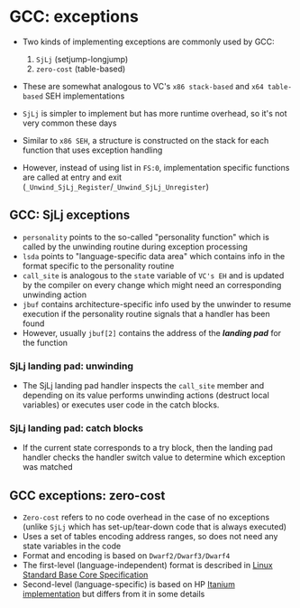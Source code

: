 # GCC: exceptions
* Two kinds of implementing exceptions are commonly used by GCC:
    1. `SjLj` (setjump-longjump)
    2. `zero-cost` (table-based)
* These are somewhat analogous to VC's `x86 stack-based` and `x64 table-based` SEH implementations
* `SjLj` is simpler to implement but has more runtime overhead, so it's not very common these days


* Similar to `x86 SEH`, a structure is constructed on the stack for each function that uses exception handling
* However, instead of using list in `FS:0`, implementation specific functions are called at entry and exit (`_Unwind_SjLj_Register`/`_Unwind_SjLj_Unregister`)

## GCC: SjLj exceptions
* `personality` points to the so-called "personality function" which is called by the unwinding routine during exception processing
* `lsda` points to "language-specific data area" which contains info in the format specific to the personality routine
* `call_site` is analogous to the `stat`e variable of `VC's EH` and is updated by the compiler on every change which might need an corresponding unwinding action
* `jbuf` contains architecture-specific info used by the unwinder to resume execution if the personality routine signals that a handler has been found
* However, usually `jbuf[2]` contains the address of the **_landing pad_** for the function


### SjLj landing pad: unwinding
* The SjLj landing pad handler inspects the `call_site` member and depending on its value performs unwinding actions (destruct local variables) or executes user code in the catch blocks.

### SjLj landing pad: catch blocks
* If the current state corresponds to a try block, then the landing pad handler checks the handler switch value to
  determine which exception was matched


## GCC exceptions: zero-cost
* `Zero-cost` refers to no code overhead in the case of no exceptions (unlike `SjLj` which has set-up/tear-down code that is always executed)
* Uses a set of tables encoding address ranges, so does not need any state variables in the code
* Format and encoding is based on `Dwarf2/Dwarf3/Dwarf4`
* The first-level (language-independent) format is described in [Linux Standard Base Core Specification](http://refspecs.linuxbase.org/LSB_4.1.0/LSB-Core-generic/LSB-Core-generic/ehframechpt.html
  )
* Second-level (language-specific) is based on HP [Itanium implementation](https://itanium-cxx-abi.github.io/cxx-abi/exceptions.pdf) but differs from it in some details
